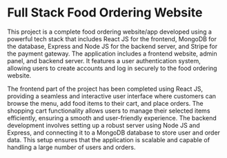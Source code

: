 # Full Stack Food Ordering Website 


This project is a complete food ordering website/app developed using a powerful tech stack that includes React JS for the frontend, MongoDB for the database, Express and Node JS for the backend server, and Stripe for the payment gateway. The application includes a frontend website, admin panel, and backend server. It features a user authentication system, allowing users to create accounts and log in securely to the food ordering website.

The frontend part of the project has been completed using React JS, providing a seamless and interactive user interface where customers can browse the menu, add food items to their cart, and place orders. The shopping cart functionality allows users to manage their selected items efficiently, ensuring a smooth and user-friendly experience. The backend development involves setting up a robust server using Node JS and Express, and connecting it to a MongoDB database to store user and order data. This setup ensures that the application is scalable and capable of handling a large number of users and orders.

